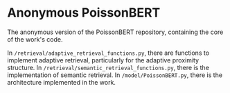 # Anonymous PoissonBERT



The anonymous version of the PoissonBERT repository, containing the core of the work's code.

In `/retrieval/adaptive_retrieval_functions.py`, there are functions to implement adaptive retrieval, particularly for the adaptive proximity structure.
In `/retrieval/semantic_retrieval_functions.py`, there is the implementation of semantic retrieval.
In `/model/PoissonBERT.py`, there is the architecture implemented in the work.
